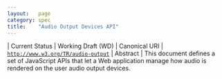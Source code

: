 ```yaml
---
layout:   page
category: spec
title:    "Audio Output Devices API"
---
```


| Current Status | Working Draft (WD)
| Canonical URI | [`http://www.w3.org/TR/audio-output`](http://www.w3.org/TR/audio-output)
| Abstract | This document defines a set of JavaScript APIs that let a Web application manage how audio is rendered on the user audio output devices.
